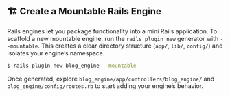 ## 🏗️ Create a Mountable Rails Engine

Rails engines let you package functionality into a mini Rails application. To scaffold a new mountable engine, run the `rails plugin new` generator with `--mountable`. This creates a clear directory structure (`app/`, `lib/`, `config/`) and isolates your engine’s namespace.

```bash
$ rails plugin new blog_engine --mountable
```   

Once generated, explore `blog_engine/app/controllers/blog_engine/` and `blog_engine/config/routes.rb` to start adding your engine’s behavior.
